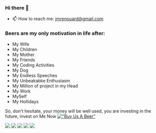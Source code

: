 ### Hi there 👋


- 📫 How to reach me: jmrenouard@gmail.com

### Beers are my only motivation in life after:

 - My Wife
 - My Children
 - My Mother
 - My Friends
 - My Coding Activities
 - My Dog
 - My Endless Speeches
 - My Unbeakabke Enthusiasm
 - My Million of project in my Head
 - My Work
 - MySelf
 - My Hollidays

  So, don't hesitate, your money will be well used, you are investing in the future, invest on Me Now 
  [!["Buy Us A Beer"](https://cdn.buymeacoffee.com/buttons/v2/default-yellow.png)](https://www.buymeacoffee.com/jmrenouard)
   
<!--
**jmrenouard/jmrenouard** is a ✨ _special_ ✨ repository because its `README.md` (this file) appears on your GitHub profile.

Here are some ideas to get you started:

- 🔭 I’m currently working on ...
- 🌱 I’m currently learning ...
- 👯 I’m looking to collaborate on ...
- 🤔 I’m looking for help with ...
- 💬 Ask me about ...
- 📫 How to reach me: ...
- 😄 Pronouns: ...
- ⚡ Fun fact: ...
-->
![](https://github-profile-summary-cards.vercel.app/api/cards/profile-details?username=jmrenouard&theme=nord_dark)
![](https://github-profile-summary-cards.vercel.app/api/cards/repos-per-language?username=jmrenouard&theme=nord_dark)
![](https://github-profile-summary-cards.vercel.app/api/cards/most-commit-language?username=jmrenouard&theme=nord_dark)
![](https://github-profile-summary-cards.vercel.app/api/cards/stats?username=jmrenouard&theme=nord_dark)
![](https://github-profile-summary-cards.vercel.app/api/cards/productive-time?username=jmrenouard&theme=nord_dark)
